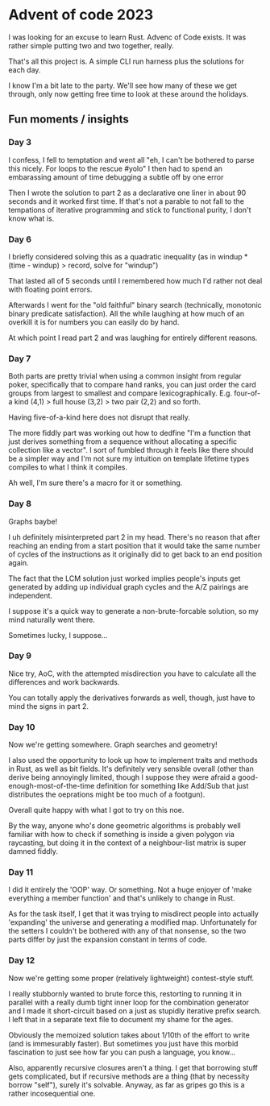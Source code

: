 # Advent of code 2023 

I was looking for an excuse to learn Rust. Advenc of Code exists. It was rather simple putting two and two together, really.

That's all this project is. A simple CLI run harness plus the solutions for each day.

I know I'm a bit late to the party. We'll see how many of these we get through, only now getting free time to look at these around the holidays.


## Fun moments / insights

### Day 3

I confess, I fell to temptation and went all "eh, I can't be bothered to parse this nicely. For loops to the rescue #yolo"
I then had to spend an embarassing amount of time debugging a subtle off by one error

Then I wrote the solution to part 2 as a declarative one liner in about 90 seconds and it worked first time.
If that's not a parable to not fall to the tempations of iterative programming and stick to functional purity, I don't know what is.

### Day 6

I briefly considered solving this as a quadratic inequality (as in windup * (time - windup) > record, solve for "windup")

That lasted all of 5 seconds until I remembered how much I'd rather not deal with floating point errors.

Afterwards I went for the "old faithful" binary search (technically, monotonic binary predicate satisfaction). All the while laughing at how much of an overkill it is for numbers you can easily do by hand.

At which point I read part 2 and was laughing for entirely different reasons.

### Day 7

Both parts are pretty trivial when using a common insight from regular poker, specifically that to compare hand ranks, you can just order the card groups from largest to smallest and compare lexicographically. E.g. four-of-a kind (4,1) > full house (3,2) > two pair (2,2) and so forth.

Having five-of-a-kind here does not disrupt that really.

The more fiddly part was working out how to dedfine "I'm a function that just derives something from a sequence without allocating a specific collection like a vector". I sort of fumbled through it feels like there should be a simpler way and I'm not sure my intuition on template lifetime types compiles to what I think it compiles.

Ah well, I'm sure there's a macro for it or something.


### Day 8

Graphs baybe!

I uh definitely misinterpreted part 2 in my head. There's no reason that after reaching an ending from a start position that it would take the same number of cycles of the instructions as it originally did to get back to an end position again.

The fact that the LCM solution just worked implies people's inputs get generated by adding up individual graph cycles and the A/Z pairings are independent. 

I suppose it's a quick way to generate a non-brute-forcable solution, so my mind naturally went there.

Sometimes lucky, I suppose...

### Day 9 

Nice try, AoC, with the attempted misdirection you have to calculate all the differences and work backwards.

You can totally apply the derivatives forwards as well, though, just have to mind the signs in part 2.

### Day 10

Now we're getting somewhere. Graph searches and geometry!

I also used the opportunity to look up how to implement traits and methods in Rust, as well as bit fields.
It's definitely very sensible overall (other than derive being annoyingly limited, though I suppose they were afraid a good-enough-most-of-the-time definition for something like Add/Sub that just distributes the oeprations might be too much of a footgun).

Overall quite happy with what I got to try on this noe.

By the way, anyone who's done geometric algorithms is probably well familiar with how to check if something is inside a given polygon via raycasting, but doing it in the context of a neighbour-list matrix is super damned fiddly.

### Day 11

I did it entirely the 'OOP' way. Or something. Not a huge enjoyer of 'make everything a member function' and that's unlikely to change in Rust.

As for the task itself, I get that it was trying to misdirect people into actually 'expanding' the universe and generating a modified map. Unfortunately for the setters I couldn't be bothered with any of that nonsense, so the two parts differ by just the expansion constant in terms of code.

### Day 12

Now we're getting some proper (relatively lightweight) contest-style stuff.

I really stubbornly wanted to brute force this, restorting to running it in parallel with a really dumb tight inner loop for the combination generator and I made it short-circuit based on a just as stupidly iterative prefix search. I left that in a separate text file to document my shame for the ages.

Obviously the memoized solution takes about 1/10th of the effort to write (and is immesurably faster). But sometimes you just have this morbid fascination to just see how far you can push a language, you know...

Also, apparently recursive closures aren't a thing. I get that borrowing stuff gets complicated, but if recursive methods are a thing (that by necessity borrow "self"), surely it's solvable. Anyway, as far as gripes go this is a rather incosequential one.